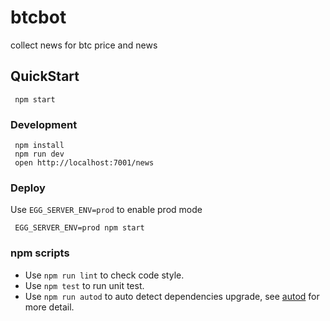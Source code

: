 # btcbot

collect news for btc price and news

## QuickStart

```shell
 npm start
 ```

### Development

```shell
 npm install
 npm run dev
 open http://localhost:7001/news
```


### Deploy

Use `EGG_SERVER_ENV=prod` to enable prod mode

```shell
 EGG_SERVER_ENV=prod npm start
```


### npm scripts

- Use `npm run lint` to check code style.
- Use `npm test` to run unit test.
- Use `npm run autod` to auto detect dependencies upgrade, see [autod](https://www.npmjs.com/package/autod) for more detail.
